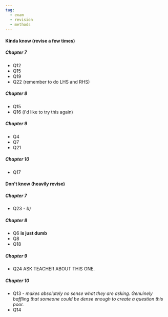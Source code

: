```yaml
---
tag:
  - exam
  - revision
  - methods
---
```


#### Kinda know (revise a few times)
##### Chapter 7
- Q12
- Q15
- Q19
- Q22 (remember to do LHS and RHS)

##### Chapter 8
- Q15
- Q16 (i'd like to try this again)
##### Chapter 9
- Q4 
- Q7
- Q21

##### Chapter 10
- Q17





#### Don't know (heavily revise)

##### Chapter 7
- Q23 - *b)* 

##### Chapter 8
- Q6 **is just dumb** 
- Q8
- Q18

##### Chapter 9
- Q24 ASK TEACHER ABOUT THIS ONE. 


##### Chapter 10
- Q13 - *makes absolutely no sense what they are asking. Genuinely baffling that someone could be dense enough to create a question this poor.*
- Q14




